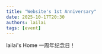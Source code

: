```yaml
---
title: "Website's 1st Anniversary"
date: 2025-10-17T20:30
authors: lailai
tags: [event]
---
```


lailai's Home 一周年纪念日！

<!-- truncate -->
